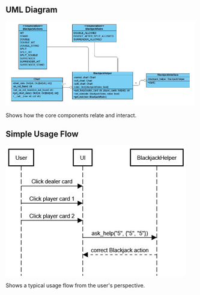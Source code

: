 ## UML Diagram

![UML](uml.jpg)

Shows how the core components relate and interact.

## Simple Usage Flow

![Simple Usage](simple_usage.jpg)

Shows a typical usage flow from the user's perspective.
